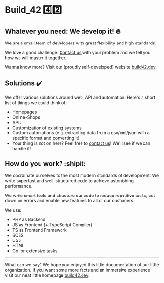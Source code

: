 # Build_42 :four::two:

## Whatever you need: We develop it! :fire:

We are a small team of developers with great flexibility and high standards.

We love a good challenge: [Contact us](https://build42.dev/contact) with your problem and we tell you how we will master it together.

Wanna know more? Visit our (proudly self-developed) website [build42.dev](https://build42.dev).

## Solutions :heavy_check_mark:

We offer various solutions around web, API and automation. Here's a short list of things we could think of:

- Homepages
- Online-Shops
- APIs
- Customization of existing systems
- Custom automations (e.g. extracting data from a csv/xml/json with a specific format and converting it)
- Your thing is not on here? Feel free to [contact us](https://build42.dev/contact)! We'll see if we can handle it!

## How do you work? :shipit:

We coordinate ourselves to the most modern standards of development. We write superfast and well-structured code to achieve astonishing performance.

We write smart tools and structure our code to reduce repetitive tasks, cut down on errors and enable new features to all of our customers.

We use: 

- PHP as Backend
- JS as Frontend (+ TypeScript Compiler)
- TS as Frontend Framework
- SCSS
- CSS
- HTML
- Go for extensive tasks

---

What can we say? We hope you enjoyed this little documentation of our little organization. If you want some more facts and an immersive experience visit 
our neat little homepage [build42.dev](https://build42.dev).
